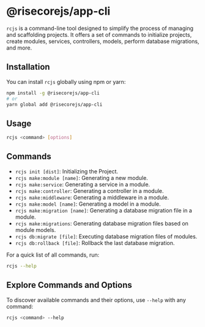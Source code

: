 # @risecorejs/app-cli

`rcjs` is a command-line tool designed to simplify the process of managing and scaffolding projects. It offers a set of commands to initialize projects, create modules, services, controllers, models, perform database migrations, and more.

## Installation

You can install `rcjs` globally using npm or yarn:

```bash
npm install -g @risecorejs/app-cli
# or
yarn global add @risecorejs/app-cli
```

## Usage

```bash js
rcjs <command> [options]
```

## Commands
- `rcjs init [dist]`: Initializing the Project.
- `rcjs make:module [name]`: Generating a new module.
- `rcjs make:service`: Generating a service in a module.
- `rcjs make:controller`: Generating a controller in a module.
- `rcjs make:middleware`: Generating a middleware in a module.
- `rcjs make:model [name]`: Generating a model in a module.
- `rcjs make:migration [name]`: Generating a database migration file in a module.
- `rcjs make:migrations`: Generating database migration files based on module models.
- `rcjs db:migrate [file]`: Executing database migration files of modules.
- `rcjs db:rollback [file]`: Rollback the last database migration.

For a quick list of all commands, run:

```bash
rcjs --help
```

## Explore Commands and Options

To discover available commands and their options, use `--help` with any command:

```bash
rcjs <command> --help
```
